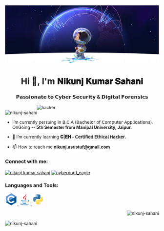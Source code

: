 ![logo](https://github.com/Nikunj-Sahani/Nikunj-Sahani/blob/main/Banner1.jpg)
<h1 align="center">Hi 👋, I'm 𝐍𝐢𝐤𝐮𝐧𝐣 𝐊𝐮𝐦𝐚𝐫 𝐒𝐚𝐡𝐚𝐧𝐢</h1>
<h3 align="center">𝗣𝗮𝘀𝘀𝗶𝗼𝗻𝗮𝘁𝗲 𝘁𝗼 𝗖𝘆𝗯𝗲𝗿 𝗦𝗲𝗰𝘂𝗿𝗶𝘁𝘆 & 𝗗𝗶𝗴𝗶𝘁𝗮𝗹 𝗙𝗼𝗿𝗲𝗻𝘀𝗶𝗰𝘀</h3>

<img align="right" alt ="hacker" width="400" src="https://camo.githubusercontent.com/2366b34bb903c09617990fb5fff4622f3e941349e846ddb7e73df872a9d21233/68747470733a2f2f63646e2e6472696262626c652e636f6d2f75736572732f3733303730332f73637265656e73686f74732f363538313234332f6176656e746f2e676966">

<p align="left"> <img src="https://komarev.com/ghpvc/?username=nikunj-sahani&label=Profile%20views&color=0e75b6&style=flat" alt="nikunj-sahani" /> </p>

- I’m currently persuing in 𝖡.𝖢.𝖠 (𝖡𝖺𝖼𝗁𝖾𝗅𝗈𝗋 𝗈𝖿 𝖢𝗈𝗆𝗉𝗎𝗍𝖾𝗋 𝖠𝗉𝗉𝗅𝗂𝖼𝖺𝗍𝗂𝗈𝗇𝗌). OnGoing -- **5th Semester from Manipal University, Jaipur.**

- 🌱 I’m currently learning **𝐂|𝐄𝐇 - 𝖢𝖾𝗋𝗍𝗂𝖿𝗂𝖾𝖽 𝖤𝗍𝗁𝗂𝖼𝖺𝗅 𝖧𝖺𝖼𝗄𝖾𝗋.**

- 📫 How to reach me **nikunj.asustuf@gmail.com**

<h3 align="left">Connect with me:</h3>
<p align="left">
<a href="https://linkedin.com/in/nikunj kumar sahani" target="blank"><img align="center" src="https://raw.githubusercontent.com/rahuldkjain/github-profile-readme-generator/master/src/images/icons/Social/linked-in-alt.svg" alt="nikunj kumar sahani" height="30" width="40" /></a>
<a href="https://instagram.com/cybernord_eagle" target="blank"><img align="center" src="https://raw.githubusercontent.com/rahuldkjain/github-profile-readme-generator/master/src/images/icons/Social/instagram.svg" alt="cybernord_eagle" height="30" width="40" /></a>
</p>

<h3 align="left">Languages and Tools:</h3>
<p align="left"> <a href="https://www.cprogramming.com/" target="_blank" rel="noreferrer"> <img src="https://raw.githubusercontent.com/devicons/devicon/master/icons/c/c-original.svg" alt="c" width="40" height="40"/> </a> <a href="https://www.java.com" target="_blank" rel="noreferrer"> <img src="https://raw.githubusercontent.com/devicons/devicon/master/icons/java/java-original.svg" alt="java" width="40" height="40"/> </a> <a href="https://www.python.org" target="_blank" rel="noreferrer"> <img src="https://raw.githubusercontent.com/devicons/devicon/master/icons/python/python-original.svg" alt="python" width="40" height="40"/> </a> </p>

<p>&nbsp;<img align="right" src="https://github-readme-stats.vercel.app/api?username=nikunj-sahani&show_icons=true&locale=en" alt="nikunj-sahani" /></p>

<p><img align="center" src="https://github-readme-streak-stats.herokuapp.com/?user=nikunj-sahani&" alt="nikunj-sahani" /></p>
